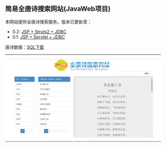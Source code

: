 **简易全唐诗搜索网站(JavaWeb项目)**
---

本网站提供全唐诗搜索服务，版本已更新至：  
* 0.2: [JSP + Struts2 + JDBC](https://github.com/YanqiangWang/TangPoetry/tree/0.2-JSP-Struts2-JDBC)
* 0.1: [JSP + Servlet + JDBC](https://github.com/YanqiangWang/TangPoetry/tree/0.1-JSP-Servlet-JDBC)  

唐诗数据：[SQL下载](http://pan.baidu.com/s/1jHGrUmi)

---

![主页](https://github.com/YanqiangWang/TangPoetry/blob/master/WebRoot/images/poetry-page.png)
